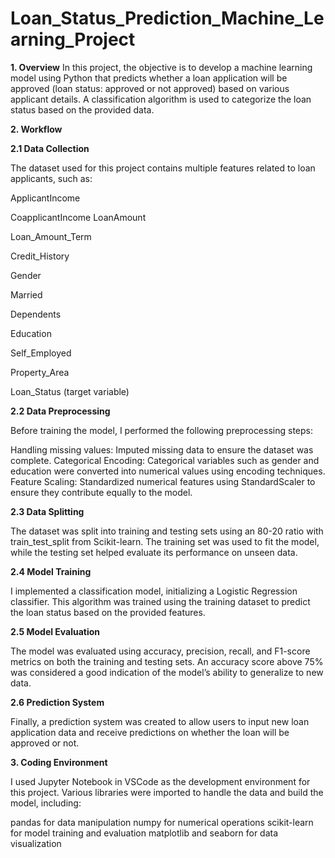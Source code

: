 # Loan_Status_Prediction_Machine_Learning_Project

**1. Overview**
In this project, the objective is to develop a machine learning model using Python that predicts whether a loan application will be approved (loan status: approved or not approved) based on various applicant details. A classification algorithm is used to categorize the loan status based on the provided data.

**2. Workflow**

**2.1 Data Collection**

The dataset used for this project contains multiple features related to loan applicants, such as:

ApplicantIncome

CoapplicantIncome
LoanAmount

Loan_Amount_Term

Credit_History

Gender

Married

Dependents

Education

Self_Employed

Property_Area

Loan_Status (target variable)

**2.2 Data Preprocessing**

Before training the model, I performed the following preprocessing steps:

Handling missing values: Imputed missing data to ensure the dataset was complete.
Categorical Encoding: Categorical variables such as gender and education were converted into numerical values using encoding techniques.
Feature Scaling: Standardized numerical features using StandardScaler to ensure they contribute equally to the model.

**2.3 Data Splitting**

The dataset was split into training and testing sets using an 80-20 ratio with train_test_split from Scikit-learn. The training set was used to fit the model, while the testing set helped evaluate its performance on unseen data.

**2.4 Model Training**

I implemented a classification model, initializing a Logistic Regression classifier. This algorithm was trained using the training dataset to predict the loan status based on the provided features.

**2.5 Model Evaluation**

The model was evaluated using accuracy, precision, recall, and F1-score metrics on both the training and testing sets. An accuracy score above 75% was considered a good indication of the model’s ability to generalize to new data.

**2.6 Prediction System**

Finally, a prediction system was created to allow users to input new loan application data and receive predictions on whether the loan will be approved or not.

**3. Coding Environment**

I used Jupyter Notebook in VSCode as the development environment for this project. Various libraries were imported to handle the data and build the model, including:

pandas for data manipulation
numpy for numerical operations
scikit-learn for model training and evaluation
matplotlib and seaborn for data visualization
